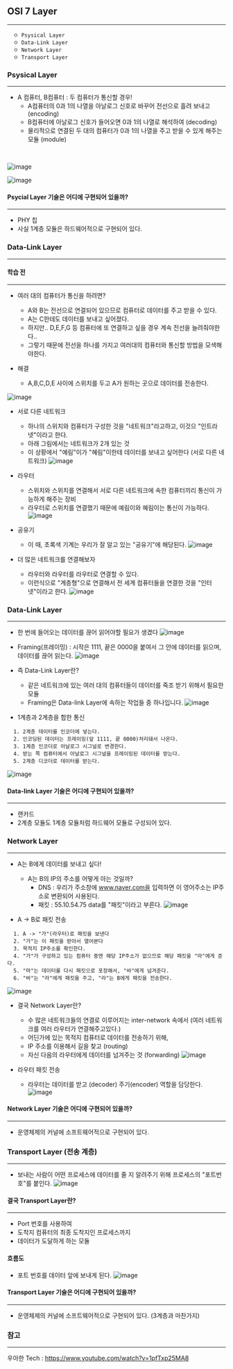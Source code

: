## OSI 7 Layer
---
```
  ㅇ Psysical Layer
  ㅇ Data-Link Layer
  ㅇ Network Layer
  ㅇ Transport Layer
```

### Psysical Layer
---
+ A 컴퓨터, B컴퓨터 : 두 컴퓨터가 통신할 경우!
  + A컴퓨터의 0과 1의 나열을 아날로그 신호로 바꾸어 전선으로 흘려 보내고 (encoding)
  + B컴퓨터에 아날로그 신호가 들어오면 0과 1의 나열로 해석하여 (decoding)
  + 물리적으로 연결된 두 대의 컴퓨터가 0과 1의 나열을 주고 받을 수 있게 해주는 모듈 (module)

<br/>

![image](https://user-images.githubusercontent.com/76584547/128634323-53ba745a-c5ac-4dbd-b684-25e2316350db.png)


![image](https://user-images.githubusercontent.com/76584547/128634238-7722cd2a-6c72-4c7e-b1a4-f30213b3c927.png)


#### Psycial Layer 기술은 어디에 구현되어 있을까?
---
  + PHY 칩
  + 사실 1계층 모듈은 하드웨어적으로 구현되어 있다.


### Data-Link Layer 
---

#### 학습 전
---
+ 여러 대의 컴퓨터가 통신을 하려면?
  + A와 B는 전선으로 연결되어 있으므로 컴퓨터로 데이터를 주고 받을 수 있다.
  + A는 C한테도 데이터를 보내고 싶어졌다.
  + 하지만.. D,E,F,G 등 컴퓨터에 또 연결하고 싶을 경우 계속 전선을 늘려줘야한다..
  + 그렇기 때문에 전선을 하나를 가지고 여러대의 컴퓨터와 통신할 방법을 모색해야한다.

+ 해결
  + A,B,C,D,E 사이에 스위치를 두고 A가 원하는 곳으로 데이터를 전송한다.

![image](https://user-images.githubusercontent.com/76584547/129146812-c854a3ca-c8b7-4a94-93e3-973699ec8d8d.png)

+ 서로 다른 네트워크 
  + 하나의 스위치와 컴퓨터가 구성한 것을 "네트워크"라고하고, 이것으 "인트라넷"이라고 한다.
  + 아래 그림에서는 네트워크가 2개 있는 것
  + 이 상황에서 "예림"이가 "혜림"이한테 데이터를 보내고 싶어한다 (서로 다른 네트워크)
![image](https://user-images.githubusercontent.com/76584547/129147150-3617be1f-0155-45a6-9ee2-0f079678afe6.png)

+ 라우터
  + 스위치와 스위치를 연결해서 서로 다른 네트워크에 속한 컴퓨터끼리 통신이 가능하게 해주는 장비
  + 라우터로 스위치를 연결했기 때문에 예림이와 혜림이는 통신이 가능하다.
![image](https://user-images.githubusercontent.com/76584547/129147407-533d5420-4b5a-430b-94f2-a1b35b228b6d.png)

+ 공유기
  + 이 때, 초록색 기계는 우리가 잘 알고 있는 "공유기"에 해당된다. 
![image](https://user-images.githubusercontent.com/76584547/129148032-65737a8c-9e64-446b-b01d-5b4921440c56.png)

+ 더 많은 네트워크를 연결해보자
  + 라우터와 라우터를 라우터로 연결할 수 있다.
  + 이런식으로 "계층형"으로 연결해서 전 세계 컴퓨터들을 연결한 것을 "인터넷"이라고 한다.
![image](https://user-images.githubusercontent.com/76584547/129148157-78c4bd84-66ed-4b90-a0c0-f625531e84e4.png)

 
### Data-Link Layer 
---
+ 한 번에 들어오는 데이터를 끊어 읽어야할 필요가 생겼다
![image](https://user-images.githubusercontent.com/76584547/129148886-20df78cc-b77a-4e75-99ff-7c8d6971596f.png)

+ Framing(프레이밍) : 시작은 1111, 끝은 0000을 붙여서 그 안에 데이터를 읽으며, 데이터를 끊어 읽는다.
![image](https://user-images.githubusercontent.com/76584547/129148948-9b777019-f69f-45c7-93e5-dade5aed003f.png)

+ 즉 Data-Link Layer란?
  + 같은 네트워크에 있는 여러 대의 컴퓨터들이 데이터를 죽조 받기 위해서 필요한 모듈
  + Framing은 Data-link Layer에 속하는 작업들 중 하나입니다.
  ![image](https://user-images.githubusercontent.com/76584547/129148820-f6fb990e-cda0-4469-bed9-13d5fbf29285.png)

+ 1계층과 2계층을 합한 통신
```
  1. 2계층 데이터를 인코더에 넣는다.
  2. 인코딩된 데이터는 프레이밍(앞 1111, 끝 0000)처리돼서 나온다.
  3. 1계층 인코더로 아날로그 시그널로 변경한다.
  4. 받는 쪽 컴퓨터에서 아날로그 시그널을 프레이밍된 데이터를 받는다.
  5. 2계층 디코더로 데이터를 받는다.
```
![image](https://user-images.githubusercontent.com/76584547/129149334-4cadd336-730a-4678-a275-490a695bb570.png)

#### Data-link Layer 기술은 어디에 구현되어 있을까?
---
+ 랜카드
+ 2계층 모듈도 1계층 모듈처럼 하드웨어 모듈로 구성되어 있다.

### Network Layer
---
+ A는 B에게 데이터를 보내고 싶다!
  + A는 B의 IP의 주소를 어떻게 아는 것일까?
    + DNS : 우리가 주소창에 www.naver.com을 입력하면 이 영어주소는 IP주소로 변환되어 사용된다.
    + 패킷 : 55.10.54.75 data를 "패킷"이라고 부른다.
![image](https://user-images.githubusercontent.com/76584547/129155491-3deab9de-5143-4249-bfc3-9fc8d5533f89.png)

+ A -> B로 패킷 전송
```
  1. A -> "가"(라우터)로 패킷을 보낸다
  2. "가"는 이 패킷을 받아서 열어본다
  3. 목적지 IP주소를 확인한다.
  4. "가"가 구성하고 있는 컴퓨터 중엔 해당 IP주소가 없으므로 해당 패킷을 "마"에게 준다.
  5. "마"는 데이터를 다시 패킷으로 포장해서, "바"에게 넘겨준다.
  6. "바"는 "라"에게 패킷을 주고, "라"는 B에게 패킷을 전송한다.
```
![image](https://user-images.githubusercontent.com/76584547/129156134-112a90eb-1db1-4b00-8ab7-827a5237a7cf.png)

+ 결국 Network Layer란?
  + 수 많은 네트워크들의 연결로 이루어지는 inter-network 속에서 (여러 네트워크를 여러 라우터가 연결해주고있다.)
  + 어딘가에 있는 목적지 컴퓨터로 데이터를 전송하기 위해,
  + IP 주소를 이용해서 길을 찾고 (routing)
  + 자신 다음의 라우터에게 데이터를 넘겨주는 것 (forwarding)
![image](https://user-images.githubusercontent.com/76584547/129157106-78d81fab-fa70-4ff6-88f0-41a5e5ab68be.png)

+ 라우터 패킷 전송
  + 라우터는 데이터를 받고 (decoder) 주기(encoder) 역할을 담당한다.
![image](https://user-images.githubusercontent.com/76584547/129157679-7b91954b-1be9-4506-802e-29ed810ae0dd.png)

#### Network Layer 기술은 어디에 구현되어 있을까?
---
+ 운영체제의 커널에 소프트웨어적으로 구현되어 있다.


### Transport Layer (전송 계층)
---
+ 보내는 사람이 어떤 프로세스에 데이터를 줄 지 알려주기 위해 프로세스의 "포트번호"를 붙인다.
![image](https://user-images.githubusercontent.com/76584547/129166983-8fb29a71-7baa-4d07-b536-18e94cfd4c1d.png)

#### 결국 Transport Layer란?
---
+ Port 번호를 사용하여
+ 도착지 컴퓨터의 최종 도착지인 프로세스까지
+ 데이터가 도달하게 하는 모듈

#### 흐름도
+ 포트 번호를 데이터 앞에 보내게 된다.
![image](https://user-images.githubusercontent.com/76584547/129167483-f62e2bce-d388-4b7c-917d-feb42d80cd87.png)


#### Transport Layer 기술은 어디에 구현되어 있을까?
---
+ 운영체제의 커널에 소프트웨어적으로 구현되어 있다. (3계층과 마찬가지)



### 참고 
---
우아한 Tech : https://www.youtube.com/watch?v=1pfTxp25MA8
